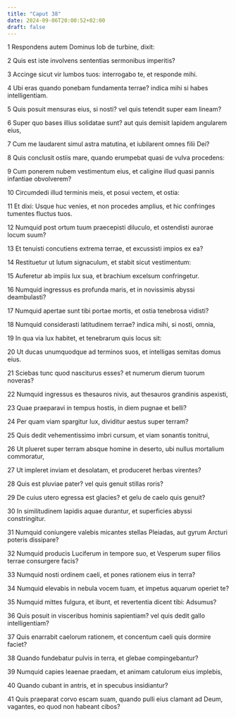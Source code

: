 ```yaml
---
title: "Caput 38"
date: 2024-09-06T20:00:52+02:00
draft: false
---
```



1 Respondens autem Dominus Iob de turbine, dixit:

2 Quis est iste involvens sententias sermonibus imperitis?

3 Accinge sicut vir lumbos tuos: interrogabo te, et responde mihi.

4 Ubi eras quando ponebam fundamenta terrae? indica mihi si habes intelligentiam.

5 Quis posuit mensuras eius, si nosti? vel quis tetendit super eam lineam?

6 Super quo bases illius solidatae sunt? aut quis demisit lapidem angularem eius,

7 Cum me laudarent simul astra matutina, et iubilarent omnes filii Dei?

8 Quis conclusit ostiis mare, quando erumpebat quasi de vulva procedens:

9 Cum ponerem nubem vestimentum eius, et caligine illud quasi pannis infantiae obvolverem?

10 Circumdedi illud terminis meis, et posui vectem, et ostia:

11 Et dixi: Usque huc venies, et non procedes amplius, et hic confringes tumentes fluctus tuos.

12 Numquid post ortum tuum praecepisti diluculo, et ostendisti aurorae locum suum?

13 Et tenuisti concutiens extrema terrae, et excussisti impios ex ea?

14 Restituetur ut lutum signaculum, et stabit sicut vestimentum:

15 Auferetur ab impiis lux sua, et brachium excelsum confringetur.

16 Numquid ingressus es profunda maris, et in novissimis abyssi deambulasti?

17 Numquid apertae sunt tibi portae mortis, et ostia tenebrosa vidisti?

18 Numquid considerasti latitudinem terrae? indica mihi, si nosti, omnia,

19 In qua via lux habitet, et tenebrarum quis locus sit:

20 Ut ducas unumquodque ad terminos suos, et intelligas semitas domus eius.

21 Sciebas tunc quod nasciturus esses? et numerum dierum tuorum noveras?

22 Numquid ingressus es thesauros nivis, aut thesauros grandinis aspexisti,

23 Quae praeparavi in tempus hostis, in diem pugnae et belli?

24 Per quam viam spargitur lux, dividitur aestus super terram?

25 Quis dedit vehementissimo imbri cursum, et viam sonantis tonitrui,

26 Ut plueret super terram absque homine in deserto, ubi nullus mortalium commoratur,

27 Ut impleret inviam et desolatam, et produceret herbas virentes?

28 Quis est pluviae pater? vel quis genuit stillas roris?

29 De cuius utero egressa est glacies? et gelu de caelo quis genuit?

30 In similitudinem lapidis aquae durantur, et superficies abyssi constringitur.

31 Numquid coniungere valebis micantes stellas Pleiadas, aut gyrum Arcturi poteris dissipare?

32 Numquid producis Luciferum in tempore suo, et Vesperum super filios terrae consurgere facis?

33 Numquid nosti ordinem caeli, et pones rationem eius in terra?

34 Numquid elevabis in nebula vocem tuam, et impetus aquarum operiet te?

35 Numquid mittes fulgura, et ibunt, et revertentia dicent tibi: Adsumus?

36 Quis posuit in visceribus hominis sapientiam? vel quis dedit gallo intelligentiam?

37 Quis enarrabit caelorum rationem, et concentum caeli quis dormire faciet?

38 Quando fundebatur pulvis in terra, et glebae compingebantur?

39 Numquid capies leaenae praedam, et animam catulorum eius implebis,

40 Quando cubant in antris, et in specubus insidiantur?

41 Quis praeparat corvo escam suam, quando pulli eius clamant ad Deum, vagantes, eo quod non habeant cibos?


